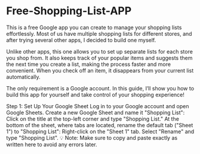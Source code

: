 # Free-Shopping-List-APP
This is a free Google app you can create to manage your shopping lists effortlessly. Most of us have multiple shopping lists for different stores, and after trying several other apps, I decided to build one myself.

Unlike other apps, this one allows you to set up separate lists for each store you shop from. It also keeps track of your popular items and suggests them the next time you create a list, making the process faster and more convenient. When you check off an item, it disappears from your current list automatically.

The only requirement is a Google account. In this guide, I’ll show you how to build this app for yourself and take control of your shopping experience!

Step 1: Set Up Your Google Sheet
Log in to your Google account and open Google Sheets.
Create a new Google Sheet and name it "Shopping List":
Click on the title at the top-left corner and type "Shopping List."
At the bottom of the sheet, where tabs are located, rename the default tab ("Sheet 1") to "Shopping List":
Right-click on the "Sheet 1" tab.
Select "Rename" and type "Shopping List".
💡 Note: Make sure to copy and paste exactly as written here to avoid any errors later.
